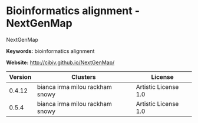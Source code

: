 # Bioinformatics alignment - NextGenMap

NextGenMap

**Keywords:** bioinformatics alignment

**Website:** <http://cibiv.github.io/NextGenMap/>

| Version | Clusters | License |
| ------- | -------- | ------- |
| 0.4.12 | bianca irma milou rackham snowy | Artistic License 1.0 |
| 0.5.4 | bianca irma milou rackham snowy | Artistic License 1.0 |
